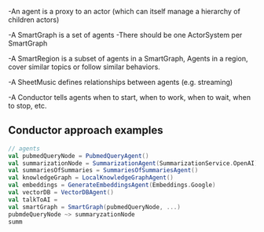 -An agent is a proxy to an actor (which can itself manage a hierarchy of children actors)

-A SmartGraph is a set of agents
-There should be one ActorSystem per SmartGraph

-A SmartRegion is a subset of agents in a SmartGraph, 
Agents in a region, cover similar topics or follow similar behaviors. 
                                                     
-A SheetMusic defines relationships between agents (e.g. streaming)

-A Conductor tells agents when to start, when to work, 
when to wait, when to stop, etc.      

## Conductor approach examples

```scala
// agents
val pubmedQueryNode = PubmedQueryAgent()
val summarizationNode = SummarizationAgent(SummarizationService.OpenAI)
val summariesOfSummaries = SummariesOfSummariesAgent()
val knowledgeGraph = LocalKnowledgeGraphAgent()
val embeddings = GenerateEmbeddingsAgent(Embeddings.Google)
val vectorDB = VectorDBAgent()
val talkToAI = 
val smartGraph = SmartGraph(pubmedQueryNode, ...)
pubmdeQueryNode ~> summaryzationNode 
summ
```
